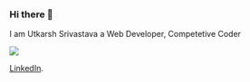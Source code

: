 ### Hi there 👋
I am Utkarsh Srivastava
a Web Developer, Competetive Coder

<img align="center" src="https://github-readme-stats.vercel.app/api/top-langs/?username=sr-utkarsh&theme=github_dark" />


 [LinkedIn][2].

<!-- Icons -->

[1.2]: http://i.imgur.com/wWzX9uB.png (twitter icon without padding)
[2.2]: https://raw.githubusercontent.com/MartinHeinz/MartinHeinz/master/linkedin-3-16.png (LinkedIn icon without padding)



[1]: https://twitter.com/Martin_Heinz_
[2]: https://www.linkedin.com/in/utkarsh-srivastava-100071180/


<!--
**sr-utkarsh/sr-utkarsh** is a ✨ _special_ ✨ repository because its `README.md` (this file) appears on your GitHub profile.

Here are some ideas to get you started:

- 🔭 I’m currently working on ...
- 🌱 I’m currently learning ...
- 👯 I’m looking to collaborate on ...
- 🤔 I’m looking for help with ...
- 💬 Ask me about ...
- 📫 How to reach me: ...
- 😄 Pronouns: ...
- ⚡ Fun fact: ...
-->
